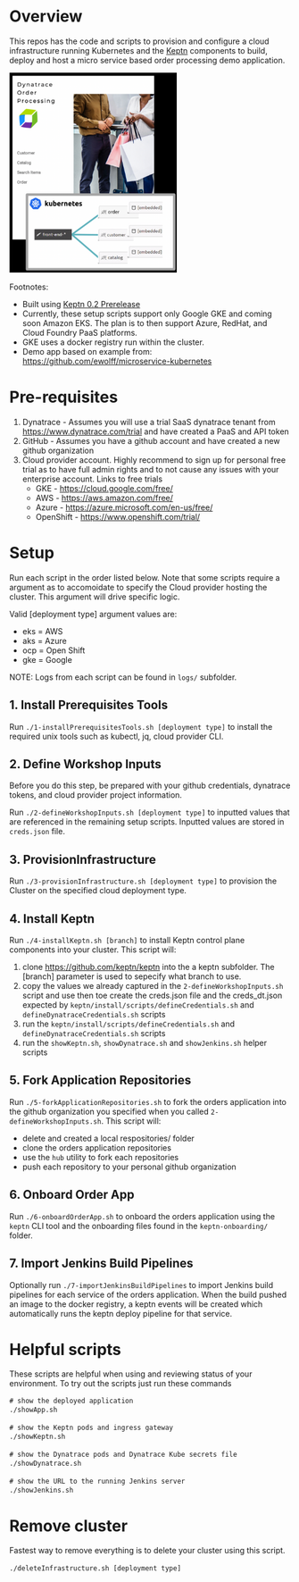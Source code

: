# Overview

This repos has the code and scripts to provision and configure a cloud infrastructure running Kubernetes and the [Keptn](http://keptn.sh) components to build, deploy and host a micro service based order processing demo application.

<img src="images/orders.png" width="300"/>

Footnotes:
* Built using [Keptn 0.2 Prerelease](https://github.com/keptn/keptn/tree/prerelease-0.2.x) 
* Currently, these setup scripts support only Google GKE and coming soon Amazon EKS.  The plan is to then support Azure, RedHat, and Cloud Foundry PaaS platforms.
* GKE uses a docker registry run within the cluster.  
* Demo app based on example from: https://github.com/ewolff/microservice-kubernetes

# Pre-requisites

1. Dynatrace - Assumes you will use a trial SaaS dynatrace tenant from https://www.dynatrace.com/trial and have created a PaaS and API token
1. GitHub - Assumes you have a github account and have created a new github organization
1. Cloud provider account.  Highly recommend to sign up for personal free trial as to have full admin rights and to not cause any issues with your enterprise account. Links to free trials
   * GKE - https://cloud.google.com/free/
   * AWS - https://aws.amazon.com/free/
   * Azure - https://azure.microsoft.com/en-us/free/
   * OpenShift - https://www.openshift.com/trial/

# Setup

Run each script in the order listed below.  Note that some scripts require a argument as to accomoidate to specify the Cloud provider hosting the cluster. This argument will drive specific logic. 

Valid [deployment type] argument values are:
* eks = AWS
* aks = Azure
* ocp = Open Shift
* gke = Google

NOTE: Logs from each script can be found in ```logs/``` subfolder.

## 1. Install Prerequisites Tools

Run ```./1-installPrerequisitesTools.sh [deployment type]``` to install the required  unix tools such as kubectl, jq, cloud provider CLI.

## 2. Define Workshop Inputs

Before you do this step, be prepared with your github credentials, dynatrace tokens, and cloud provider project information.

Run ```./2-defineWorkshopInputs.sh [deployment type]``` to inputted values that are referenced in the remaining setup scripts. Inputted values are stored in ```creds.json``` file.  

## 3. ProvisionInfrastructure

Run ```./3-provisionInfrastructure.sh [deployment type]``` to provision the Cluster on the specified cloud deployment type.

## 4. Install Keptn

Run ```./4-installKeptn.sh [branch]``` to install Keptn control plane components into your cluster.  This script will:
1. clone https://github.com/keptn/keptn into the a keptn subfolder.  The [branch] parameter is used to 
sepecify what branch to use. 
1. copy the values we already captured in the ```2-defineWorkshopInputs.sh``` script and use then toe create the creds.json file and the creds_dt.json expected by ```keptn/install/scripts/defineCredentials.sh``` and ```defineDynatraceCredentials.sh``` scripts
1. run the ```keptn/install/scripts/defineCredentials.sh``` and ```defineDynatraceCredentials.sh``` scripts
1. run the ```showKeptn.sh```, ```showDynatrace.sh``` and ```showJenkins.sh``` helper scripts

## 5. Fork Application Repositories

Run ```./5-forkApplicationRepositories.sh``` to fork the orders application into the github organization you specified when you called ```2-defineWorkshopInputs.sh```.  This script will:
* delete and created a local respositories/ folder
* clone the orders application repositories
* use the ```hub``` utility to fork each repositories
* push each repository to your personal github organization

## 6. Onboard Order App

Run ```./6-onboardOrderApp.sh``` to onboard the orders application using the ```keptn``` CLI tool and the onboarding files found in the ```keptn-onboarding/``` folder.

## 7. Import Jenkins Build Pipelines

Optionally run ```./7-importJenkinsBuildPipelines``` to import Jenkins build pipelines for each service of the orders application.  When the build pushed an image to the docker registry, a keptn events will be created which automatically runs the keptn deploy pipeline for that service.

# Helpful scripts

These scripts are helpful when using and reviewing status of your environment. To try out the scripts just run these commands
```
# show the deployed application
./showApp.sh

# show the Keptn pods and ingress gateway
./showKeptn.sh

# show the Dynatrace pods and Dynatrace Kube secrets file
./showDynatrace.sh

# show the URL to the running Jenkins server
./showJenkins.sh
```

# Remove cluster

Fastest way to remove everything is to delete your cluster using this script.

```./deleteInfrastructure.sh [deployment type]```